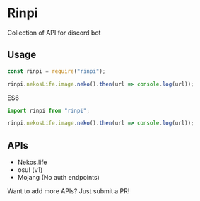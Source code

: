 # Rinpi
Collection of API for discord bot

## Usage
```javascript
const rinpi = require("rinpi");

rinpi.nekosLife.image.neko().then(url => console.log(url));
```

ES6
```javascript
import rinpi from "rinpi";

rinpi.nekosLife.image.neko().then(url => console.log(url));
```

## APIs
- Nekos.life
- osu! (v1)
- Mojang (No auth endpoints)

Want to add more APIs? Just submit a PR!
